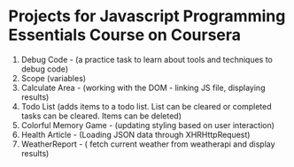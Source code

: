 # Projects for Javascript Programming Essentials Course on Coursera
1. Debug Code - (a practice task to learn about tools and techniques to debug code)
2. Scope (variables)
3. Calculate Area - (working with the DOM - linking JS file, displaying results)
4. Todo List (adds items to a todo list. List can be cleared or completed tasks can be cleared. Items can be deleted)
5. Colorful Memory Game - (updating styling based on user interaction)
6. Health Article - (Loading JSON data through XHRHttpRequest)
7. WeatherReport - ( fetch current weather from weatherapi and display results)
